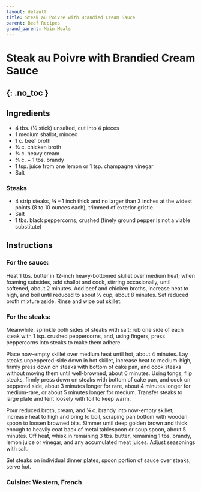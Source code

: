 ```yaml
---
layout: default
title: Steak au Poivre with Brandied Cream Sauce 
parent: Beef Recipes
grand_parent: Main Meals
---
```


# Steak au Poivre with Brandied Cream Sauce 
{: .no_toc }
---

## Ingredients
<ul>
	<li>4 tbs. (½ stick) unsalted, cut into 4 pieces</li>
	<li>1 medium shallot, minced</li>
	<li>1 c. beef broth</li>
	<li>¾ c. chicken broth</li>
	<li>¾ c. heavy cream</li>
	<li>¾ c. + 1 tbs. brandy</li>
	<li>1 tsp. juice from one lemon or 1 tsp. champagne vinegar</li>
	<li>Salt</li>
</ul>

### Steaks
<ul>
	<li>4 strip steaks, ¾ – 1 inch thick and no larger than 3 inches at the widest points (8 to 10 ounces each), trimmed of exterior gristle</li>
	<li>Salt</li>
	<li>1 tbs. black peppercorns, crushed (finely ground pepper is not a viable substitute)</li>
</ul>

## Instructions
### For the sauce:

Heat 1 tbs. butter in 12-inch heavy-bottomed skillet over medium heat; when foaming subsides, add shallot and cook, stirring occasionally, until softened, about 2 minutes. Add beef and chicken broths, increase heat to high, and boil until reduced to about ½ cup, about 8 minutes. Set reduced broth mixture aside. Rinse and wipe out skillet.

### For the steaks:

Meanwhile, sprinkle both sides of steaks with salt; rub one side of each steak with 1 tsp. crushed peppercorns, and, using fingers, press peppercorns into steaks to make them adhere.

Place now-empty skillet over medium heat until hot, about 4 minutes. Lay steaks unpeppered-side down in hot skillet, increase heat to medium-high, firmly press down on steaks with bottom of cake pan, and cook steaks without moving them until well-browned, about 6 minutes. Using tongs, flip steaks, firmly press down on steaks with bottom of cake pan, and cook on peppered side, about 3 minutes longer for rare, about 4 minutes longer for medium-rare, or about 5 minutes longer for medium. Transfer steaks to large plate and tent loosely with foil to keep warm.

Pour reduced broth, cream, and ¼ c. brandy into now-empty skillet; increase heat to high and bring to boil, scraping pan bottom with wooden spoon to loosen browned bits. Simmer until deep golden brown and thick enough to heavily coat back of metal tablespoon or soup spoon, about 5 minutes. Off heat, whisk in remaining 3 tbs. butter, remaining 1 tbs. brandy, lemon juice or vinegar, and any accumulated meat juices. Adjust seasonings with salt.

Set steaks on individual dinner plates, spoon portion of sauce over steaks, serve hot.

### Cuisine: Western, French